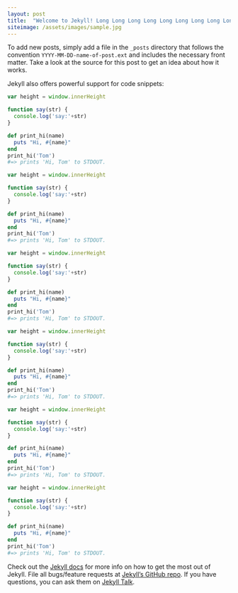 ```yaml
---
layout: post
title:  "Welcome to Jekyll! Long Long Long Long Long Long Long Long Long Long"
siteimage: /assets/images/sample.jpg
---
```


To add new posts, simply add a file in the `_posts` directory that follows the convention `YYYY-MM-DD-name-of-post.ext` and includes the necessary front matter. Take a look at the source for this post to get an idea about how it works.

Jekyll also offers powerful support for code snippets:

```javascript
var height = window.innerHeight

function say(str) {
  console.log('say:'+str)
}

```


```ruby
def print_hi(name)
  puts "Hi, #{name}"
end
print_hi('Tom')
#=> prints 'Hi, Tom' to STDOUT.
```
```javascript
var height = window.innerHeight

function say(str) {
  console.log('say:'+str)
}

```


```ruby
def print_hi(name)
  puts "Hi, #{name}"
end
print_hi('Tom')
#=> prints 'Hi, Tom' to STDOUT.
```
```javascript
var height = window.innerHeight

function say(str) {
  console.log('say:'+str)
}

```


```ruby
def print_hi(name)
  puts "Hi, #{name}"
end
print_hi('Tom')
#=> prints 'Hi, Tom' to STDOUT.
```
```javascript
var height = window.innerHeight

function say(str) {
  console.log('say:'+str)
}

```


```ruby
def print_hi(name)
  puts "Hi, #{name}"
end
print_hi('Tom')
#=> prints 'Hi, Tom' to STDOUT.
```
```javascript
var height = window.innerHeight

function say(str) {
  console.log('say:'+str)
}

```


```ruby
def print_hi(name)
  puts "Hi, #{name}"
end
print_hi('Tom')
#=> prints 'Hi, Tom' to STDOUT.
```
```javascript
var height = window.innerHeight

function say(str) {
  console.log('say:'+str)
}

```


```ruby
def print_hi(name)
  puts "Hi, #{name}"
end
print_hi('Tom')
#=> prints 'Hi, Tom' to STDOUT.
```

Check out the [Jekyll docs][jekyll-docs] for more info on how to get the most out of Jekyll. File all bugs/feature requests at [Jekyll’s GitHub repo][jekyll-gh]. If you have questions, you can ask them on [Jekyll Talk][jekyll-talk].

[jekyll-docs]: https://jekyllrb.com/docs/home
[jekyll-gh]:   https://github.com/jekyll/jekyll
[jekyll-talk]: https://talk.jekyllrb.com/

